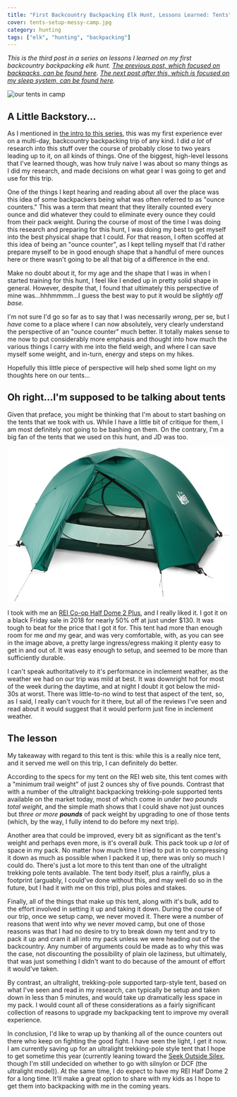 ```yaml
---
title: "First Backcountry Backpacking Elk Hunt, Lessons Learned: Tents"
cover: tents-setup-messy-camp.jpg
category: hunting
tags: ["elk", "hunting", "backpacking"]
---
```


_This is the third post in a series on lessons I learned on my first backcountry backpacking elk hunt. [The previous post, which focused on backpacks, can be found here](/first-backcountry-backpacking-elk-hunt-lessons-learned-backpacks). [The next post after this, which is focused on my sleep system, can be found here](/first-backcountry-backpacking-elk-hunt-lessons-learned-sleep-system)._

![our tents in camp](tents-setup-messy-camp.jpg "please forgive our messy camp...I promise we didn't actually leave it that way")

## A Little Backstory...

As I mentioned in [the intro to this series](/first-backpacking-elk-hunt-lessons-learned-intro), this was my first experience ever on a multi-day, backcountry backpacking trip of any kind. I did _a lot_ of research into this stuff over the course of probably close to two years leading up to it, on all kinds of things. One of the biggest, high-level lessons that I've learned though, was how truly naive I was about so many things as I did my research, and made decisions on what gear I was going to get and use for this trip.

One of the things I kept hearing and reading about all over the place was this idea of some backpackers being what was often referred to as "ounce counters." This was a term that meant that they literally counted every ounce and did whatever they could to eliminate every ounce they could from their pack weight. During the course of most of the time I was doing this research and preparing for this hunt, I was doing my best to get myself into the best physical shape that I could. For that reason, I often scoffed at this idea of being an "ounce counter", as I kept telling myself that I'd rather prepare myself to be in good enough shape that a handful of mere ounces here or there wasn't going to be all that big of a difference in the end.

Make no doubt about it, for my age and the shape that I was in when I started training for this hunt, I feel like I ended up in pretty solid shape in general. However, despite that, I found that ultimately this perspective of mine was...hhhmmmm...I guess the best way to put it would be _slightly off base._

I'm not sure I'd go so far as to say that I was necessarily _wrong_, per se, but I _have_ come to a place where I can now absolutely, very clearly understand the perspective of an "ounce counter" much better. It totally makes sense to me now to put considerably more emphasis and thought into how much the various things I carry with me into the field weigh, and where I can save myself some weight, and in-turn, energy and steps on my hikes.

Hopefully this little piece of perspective will help shed some light on my thoughts here on our tents...

## Oh right...I'm supposed to be talking about tents

Given that preface, you might be thinking that I'm about to start bashing on the tents that we took with us. While I have a little bit of critique for them, I am most definitely not going to be bashing on them. On the contrary, I'm a big fan of the tents that we used on this hunt, and JD was too.

![REI Co-op Half Dome 2 Plus](rei-coop-half-dome-2-plus-tent.jpg "This was my REI Coop Half Dome 2 Plus Tent - Really nice tent, and I would highly recommend it")

I took with me an [REI Co-op Half Dome 2 Plus](https://www.rei.com/product/128692/rei-co-op-half-dome-2-plus-tent), and I really liked it. I got it on a black Friday sale in 2018 for nearly 50% off at just under $130. It was tough to beat for the price that I got it for. This tent had more than enough room for me _and_ my gear, and was very comfortable, with, as you can see in the image above, a pretty large ingress/egress making it plenty easy to get in and out of. It was easy enough to setup, and seemed to be more than sufficiently durable.

I can't speak authoritatively to it's performance in inclement weather, as the weather we had on our trip was mild at best. It was downright hot for most of the week during the daytime, and at night I doubt it got below the mid-30s at worst. There was little-to-no wind to test that aspect of the tent, so, as I said, I really can't vouch for it there, but all of the reviews I've seen and read about it would suggest that it would perform just fine in inclement weather.

## The lesson

My takeaway with regard to this tent is this: while this is a really nice tent, and it served me well on this trip, I can definitely do better.

According to the specs for my tent on the REI web site, this tent comes with a "minimum trail weight" of just 2 ounces shy of five pounds. Contrast that with a number of the ultralight backpacking trekking-pole supported tents available on the market today, most of which come in _under two pounds total weight_, and the simple math shows that I could shave not just ounces but _three or more **pounds**_ of pack weight by upgrading to one of those tents (which, by the way, I fully intend to do before my next trip).

Another area that could be improved, every bit as significant as the tent's weight and perhaps even more, is it's overall _bulk._ This pack took up _a lot_ of space in my pack. No matter how much time I tried to put in to compressing it down as much as possible when I packed it up, there was only so much I could do. There's just a lot more to this tent than one of the ultralight trekking pole tents available. The tent body itself, plus a rainfly, plus a footprint (arguably, I could've done without this, and may well do so in the future, but I had it with me on this trip), plus poles and stakes.

Finally, all of the things that make up this tent, along with it's bulk, add to the effort involved in setting it up and taking it down. During the course of our trip, once we setup camp, we never moved it. There were a number of reasons that went into why we never moved camp, but one of those reasons was that I had no desire to try to break down my tent and try to pack it up and cram it all into my pack unless we were heading out of the backcountry. Any number of arguments could be made as to why this was the case, not discounting the possibility of plain ole laziness, but ultimately, that was just something I didn't want to do because of the amount of effort it would've taken.

By contrast, an ultralight, trekking-pole supported tarp-style tent, based on what I've seen and read in my research, can typically be setup and taken down in less than 5 minutes, and would take up dramatically less space in my pack. I would count all of these considerations as a fairly significant collection of reasons to upgrade my backpacking tent to improve my overall experience.

In conclusion, I'd like to wrap up by thanking all of the ounce counters out there who keep on fighting the good fight. I have seen the light, I get it now. I am currently saving up for an ultralight trekking-pole style tent that I hope to get sometime this year (currently leaning toward the [Seek Outside Silex](https://seekoutside.com/silex/), though I'm still undecided on whether to go with silnylon or DCF (the ultralight model)). At the same time, I do expect to have my REI Half Dome 2 for a long time. It'll make a great option to share with my kids as I hope to get them into backpacking with me in the coming years.
